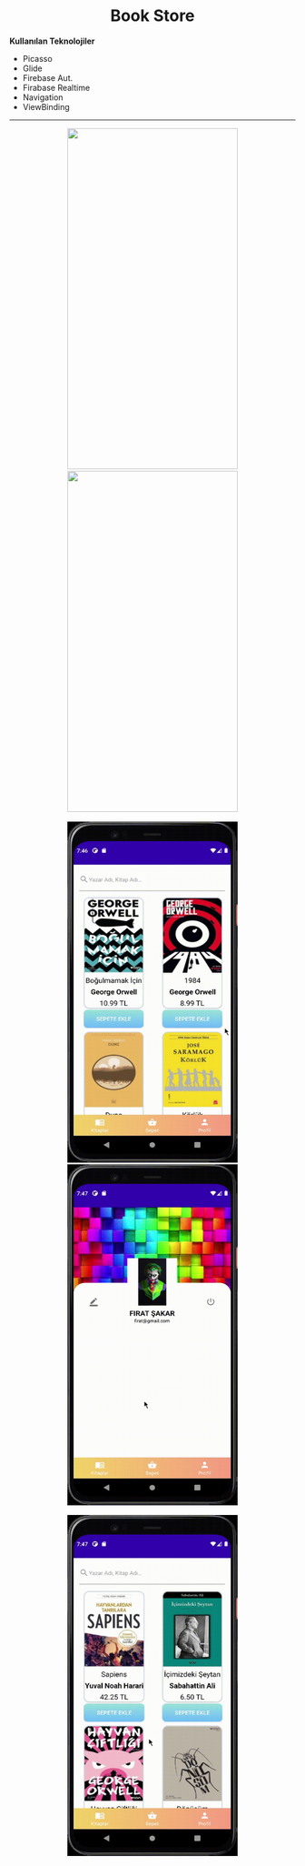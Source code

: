 <h1 align="center">Book Store</h1>

**Kullanılan Teknolojiler**

* Picasso
* Glide
* Firebase Aut.
* Firabase Realtime
* Navigation
* ViewBinding

---

<p align="center" margin="15" padding="25">
<img src="https://github.com/FrtSkr/Android/blob/main/Java/GIF/Login.gif?raw=true" width="300" height="600" />

<img src="https://github.com/FrtSkr/Android/blob/main/Java/GIF/Home.gif?raw=true" width="300" height="600" />
</p>


<p align="center" margin="15" padding="25"> 
<img  src="https://github.com/FrtSkr/Android/blob/main/Java/GIF/Basket.gif?raw=true" width="300" height="600" />

<img src="https://github.com/FrtSkr/Android/blob/main/Java/GIF/Profile.gif?raw=true" width="300" height="600"  />
</p>


<p align="center" margin="15"> 
<img src="https://github.com/FrtSkr/Android/blob/main/Java/GIF/Search.gif?raw=true" width="300" height="600" />
</p>
